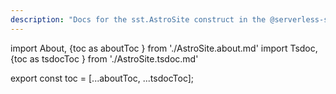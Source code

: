 ```yaml
---
description: "Docs for the sst.AstroSite construct in the @serverless-stack/resources package"
---
```

import About, {toc as aboutToc } from './AstroSite.about.md'
import Tsdoc, {toc as tsdocToc } from './AstroSite.tsdoc.md'

<About />
<Tsdoc />

export const toc = [...aboutToc, ...tsdocToc];